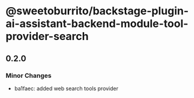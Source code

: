# @sweetoburrito/backstage-plugin-ai-assistant-backend-module-tool-provider-search

## 0.2.0

### Minor Changes

- ba1faec: added web search tools provider
